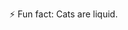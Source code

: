  ⚡ Fun fact: Cats are liquid.

<!---
luciferpride420/luciferpride420 is a ✨ special ✨ repository because its `README.md` (this file) appears on your GitHub profile.
You can click the Preview link to take a look at your changes.
--->

